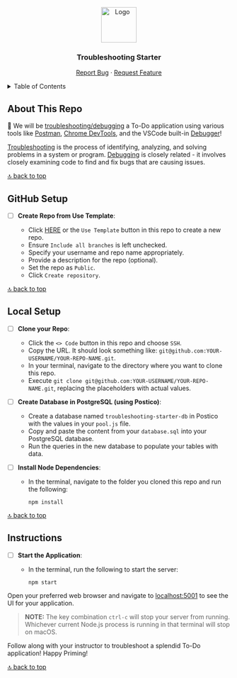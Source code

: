 <a name="troubleshooting-starter"></a>

<div align="center">
  <a href="https://github.com/PrimeAcademy/troubleshooting-starter">
    <img src="https://avatars.githubusercontent.com/u/9360728?s=200&v=4" alt="Logo" width="80" height="80">
  </a>
  <h3>Troubleshooting Starter</h3>
  <p>
    <a href="https://github.com/PrimeAcademy/troubleshooting-starter/issues">Report Bug</a>
    ·
    <a href="https://github.com/PrimeAcademy/troubleshooting-starter/issues">Request Feature</a>
  </p>
</div>

<details>
  <summary>Table of Contents</summary>
  <ul>
    <li>
      <a href="#about-this-repo">About This Repo</a>
    </li>
    <li>
      <a href="#github-setup">GitHub Setup</a>
    </li>
    <li><a href="#local-setup">Local Setup</a></li>
    <li><a href="#instructions">Instructions</a></li>
  </ul>
</details>

## About This Repo

📝 We will be [troubleshooting/debugging](https://revdebug.com/blog/troubleshooting-vs-debugging-the-difference-and-best-practices/) a To-Do application using various tools like [Postman](https://www.postman.com/), [Chrome DevTools](https://developer.chrome.com/docs/devtools/), and the VSCode built-in [Debugger](https://code.visualstudio.com/Docs/editor/debugging)!

[Troubleshooting](https://www.techopedia.com/definition/30019/software-troubleshooting) is the process of identifying, analyzing, and solving problems in a system or program. [Debugging](https://www.freecodecamp.org/news/what-is-debugging-how-to-debug-code/) is closely related - it involves closely examining code to find and fix bugs that are causing issues.

[🔝 back to top](#troubleshooting-starter)

## GitHub Setup

- [ ] **Create Repo from Use Template**:
  
  - Click [HERE](https://github.com/new?template_name=troubleshooting-starter&template_owner=prime-digital-academy) or the `Use Template` button in this repo to create a new repo.
  - Ensure `Include all branches` is left unchecked.
  - Specify your username and repo name appropriately.
  - Provide a description for the repo (optional).
  - Set the repo as `Public`.
  - Click `Create repository`.

[🔝 back to top](#troubleshooting-starter)

## Local Setup

- [ ] **Clone your Repo**:

  - Click the `<> Code` button in this repo and choose `SSH`.
  - Copy the URL. It should look something like: `git@github.com:YOUR-USERNAME/YOUR-REPO-NAME.git`.
  - In your terminal, navigate to the directory where you want to clone this repo.
  - Execute `git clone git@github.com:YOUR-USERNAME/YOUR-REPO-NAME.git`, replacing the placeholders with actual values.

- [ ] **Create Database in PostgreSQL (using Postico)**:

  - Create a database named `troubleshooting-starter-db` in Postico with the values in your `pool.js` file.
  - Copy and paste the content from your `database.sql` into your PostgreSQL database.
  - Run the queries in the new database to populate your tables with data.

- [ ] **Install Node Dependencies**:

  - In the terminal, navigate to the folder you cloned this repo and run the following:

    ```shell
    npm install
    ```

[🔝 back to top](#troubleshooting-starter)

## Instructions

- [ ] **Start the Application**:

  - In the terminal, run the following to start the server:

    ```shell
    npm start
    ```

Open your preferred web browser and navigate to [localhost:5001](http://localhost:5001) to see the UI for your application.

> **NOTE:** The key combination `ctrl-c` will stop your server from running. Whichever current Node.js process is running in that terminal will stop on macOS.

Follow along with your instructor to troubleshoot a splendid To-Do application! Happy Priming!

[🔝 back to top](#troubleshooting-starter)
